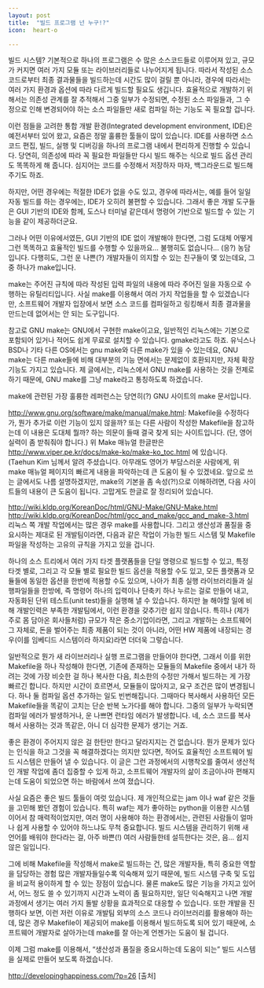 ```yaml
---
layout: post
title:  "빌드 프로그램 넌 누구!?"
icon:  heart-o

---
```



빌드 시스템?
기본적으로 하나의 프로그램은 수 많은 소스코드들로 이루어져 있고, 규모가 커지면 여러 가지 모듈 또는 라이브러리들로 나누어지게 됩니다. 따라서 작성된 소스 코드로부터 최종 결과물들을 빌드하는데 시간도 많이 걸릴 뿐 아니라, 경우에 따라서는 여러 가지 환경과 옵션에 따라 다르게 빌드할 필요도 생깁니다. 효율적으로 개발하기 위해서는 의존성 관계를 잘 추적해서 그중 일부가 수정되면, 수정된 소스 파일들과, 그 수정으로 인해 변경되어야 하는 소스 파일들만 새로 컴파일 하는 기능도 꼭 필요할 겁니다.

이런 점들을 고려한 통합 개발 환경(Integrated development environment, IDE)은 예전서부터 있어 왔고, 요즘은 정말 훌륭한 툴들이 많이 있습니다. IDE를 사용하면 소스 코드 편집, 빌드, 실행 및 디버깅을 하나의 프로그램 내에서 편리하게 진행할 수 있습니다. 당연히, 의존성에 따라 꼭 필요한 파일들만 다시 빌드 해주는 식으로 빌드 옵션 관리도 똑똑하게 해 줍니다. 심지어는 코드를 수정해서 저장하자 마자, 백그라운드로 빌드해 주기도 하죠.

하지만, 어떤 경우에는 적절한 IDE가 없을 수도 있고, 경우에 따라서는, 예를 들어 일일 자동 빌드를 하는 경우에는, IDE가 오히려 불편할 수 있습니다. 그래서 좋은 개발 도구들은 GUI 기반의 IDE와 함께, 도스나 터미널 같은데서 명령어 기반으로 빌드할 수 있는 기능을 같이 제공하더군요.

그러나 어떤 이유에서였든, GUI 기반의 IDE 없이 개발해야 한다면, 그럼 도대체 어떻게 그런 똑똑하고 효율적인 빌드를 수행할 수 있을까요… 불행히도 없습니다… (응?) 농담입니다. 다행히도, 그런 운 나쁜(?) 개발자들이 의지할 수 있는 친구들이 몇 있는데요, 그 중 하나가 make입니다.

make는 주어진 규칙에 따라 작성된 입력 파일의 내용에 따라 주어진 일을 자동으로 수행하는 유틸리티입니다. 사실 make를 이용해서 여러 가지 작업들을 할 수 있겠습니다만, 소프트웨어 개발자 입장에서 보면 소스 코드를 컴파일하고 링킹해서 최종 결과물을 만드는데 없어서는 안 되는 도구입니다.

참고로 GNU make는 GNU에서 구현한 make이고요, 일반적인 리눅스에는 기본으로 포함되어 있거나 적어도 쉽게 무료로 설치할 수 있습니다. gmake라고도 하죠. 유닉스나 BSD나 기타 다른 OS에서는 gnu make와 다른 make가 있을 수 있는데요, GNU make는 다른 make들에 비해 대부분의 기능 면에서는 문제없이 호환되지만, 자체 확장 기능도 가지고 있습니다. 제 글에서는, 리눅스에서 GNU make를 사용하는 것을 전제로 하기 때문에, GNU make를 그냥 make라고 통칭하도록 하겠습니다.

make에 관련된 가장 훌륭한 레퍼런스는 당연히(?) GNU 사이트의 make 문서입니다.

http://www.gnu.org/software/make/manual/make.html: Makefile을 수정하다가, 뭔가 추가로 이런 기능이 있지 않을까? 또는 다른 사람이 작성한 Makefile을 참고하는데 이 내용은 도대체 뭘까? 하는 의문이 들때 결국 찾게 되는 사이트입니다. (단, 영어 실력이 좀 받춰줘야 합니다.)
위 Make 매뉴얼 한글판은 http://www.viper.pe.kr/docs/make-ko/make-ko_toc.html 에 있습니다. (Taehun Kim 님께서 알려 주셨습니다. 아무래도 영어가 부담스러운 사람에게, 위 make 매뉴얼 페이지의 빠르게 내용을 파악하는데 큰 도움이 될 수 있겠네요.
앞으로 쓰는 글에서도 나름 설명하겠지만, make의 기본을 좀 속성(?!)으로 이해하려면, 다음 사이트들의 내용이 큰 도움이 됩니다. 고맙게도 한글로 잘 정리되어 있습니다.

http://wiki.kldp.org/KoreanDoc/html/GNU-Make/GNU-Make.html
http://wiki.kldp.org/KoreanDoc/html/gcc_and_make/gcc_and_make-3.html
리눅스 쪽 개발 작업에서는 많은 경우 make를 사용합니다. 그리고 생산성과 품질을 중요시하는 제대로 된 개발팀이라면, 다음과 같은 작업이 가능한 빌드 시스템 및 Makefile 파일을 작성하는 고유의 규칙을 가지고 있을 겁니다.

하나의 소스 트리에서 여러 가지 타겟 플랫폼들을 단일 명령으로 빌드할 수 있고,
특정 타겟 별로, 그리고 각 모듈 별로 필요한 빌드 옵션을 적용할 수도 있고, 모든 플랫폼과 모듈들에 동일한 옵션을 한번에 적용할 수도 있으며,
나아가 최종 실행 라이브러리들과 실행파일들을 한방에, 즉 명령어 하나의 입력이나 단축키 하나 누르는 걸로 만들어 내고, 자동화된 단위 테스트(unit test)들을 실행해 낼 수 있습니다.
하지만 늘 해야할 일에 비해 개발인력은 부족한 개발팀에서, 이런 환경을 갖추기란 쉽지 않습니다. 특히나 (제가 주로 몸 담아온 회사들처럼) 규모가 작은 중소기업이라면, 그리고 개발하는 소프트웨어 그 자체로, 돈을 벌어주는 최종 제품이 되는 것이 아니라, 어떤 HW 제품에 내장되는 경우(이를 임베디드 시스템이라 하지요)라면 더더욱 그렇습니다.

일반적으로 뭔가 새 라이브러리나 실행 프로그램을 만들어야 한다면, 그래서 이를 위한 Makefile을 하나 작성해야 한다면, 기존에 존재하는 모듈들의 Makefile 중에서 내가 하려는 것에 가장 비슷한 걸 하나 복사한 다음, 최소한의 수정만 가해서 빌드하는 게 가장 빠르긴 합니다. 하지만 시간이 흐르면서, 모듈들이 많아지고, 요구 조건은 많이 변경됩니다. 하나 둘 컴파일 옵션 추가하는 일도 빈번해집니다. 그때마다 복사해서 사용하던 모든 Makefile들을 똑같이 고치는 단순 반복 노가다를 해야 합니다. 그중의 일부가 누락되면 컴파일 에러가 발생하거나, 운 나쁘면 런타임 에러가 발생합니다. 네, 소스 코드를 복사해서 사용하는 것과 똑같은, 아니 더 심각한 문제가 생기는 거죠.

좋은 환경이 주어지지 않은 걸 한탄만 한다고 달라지지는 건 없습니다. 뭔가 문제가 있다는 인식을 하고 그것을 꼭 해결하겠다는 의지만 있다면, 적어도 효율적인 소프트웨어 빌드 시스템은 만들어 낼 수 있습니다. 이 글은 그런 과정에서의 시행착오를 줄여서 생산적인 개발 작업에 좀더 집중할 수 있게 하고, 소프트웨어 개발자의 삶이 조금이나마 편해지는데 도움이 되었으면 하는 바람에서 쓰여 졌습니다.

사실 요즘은 좋은 빌드 툴들이 여럿 있습니다. 제 개인적으로는 jam 이나 waf 같은 것들을 고민해 봤던 경험이 있습니다. 특히 waf는 제가 좋아하는 python을 이용한 시스템이어서 참 매력적이었지만, 여러 명이 사용해야 하는 환경에서는, 관련된 사람들이 얼마나 쉽게 사용할 수 있어야 하느냐도 무척 중요합니다. 빌드 시스템을 관리하기 위해 새 언어를 배워야 한다라는 걸, 아주 바쁜(!) 여러 사람들한테 설득한다는 것은, 음… 쉽지 않은 일입니다.

그에 비해 Makefile을 작성해서 make로 빌드하는 건, 많은 개발자들, 특히 중요한 역할을 담당하는 경험 많은 개발자들일수록 익숙해져 있기 때문에, 빌드 시스템 구축 및 도입을 비교적 용이하게 할 수 있는 장점이 있습니다. 물론 make도 많은 기능을 가지고 있어서, 어느 정도 쓸 수 있기까지 시간과 노력이 좀 필요하지만, 일단 익숙해지고 나면 개발 과정에서 생기는 여러 가지 돌발 상황을 효과적으로 대응할 수 있습니다. 또한 개발을 진행하다 보면, 이런 저런 이유로 개발팀 외부의 소스 코드나 라이브러리를 활용해야 하는데, 많은 경우 Makefile이 제공되어 make를 이용해서 빌드하도록 되어 있기 때문에, 소프트웨어 개발자로 살아가는데 make를 잘 아는게 언젠가는 도움이 될 겁니다.

이제 그럼 make를 이용해서, “생산성과 품질을 중요시하는데 도움이 되는” 빌드 시스템을 실제로 만들어 보도록 하겠습니다.

 http://developinghappiness.com/?p=26 [출처]




 
